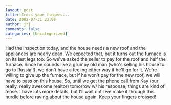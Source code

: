 ```yaml
---
layout: post
title: Cross your fingers...
date: 2002-07-31 23:09
author: jrj
comments: false
categories: [Uncategorized]
---
```

Had the inspection today, and the house needs a new roof and the appliances are nearly dead. We expected that, but it turns out the furnace is on its last legs too. So we've asked the seller to pay for the roof and half the furnace. Since he sounds like a grumpy old man (who's selling his house to go to Russia!!), we don't have a feeling either way if he'll go for it. We're willing to give up the furnace, but if he won't pay for the new roof, we will have to pass on this house. So, until we get the phone call from Kay (our really, really awesome realtor) tomorrow w/ his response, things are kind of tense. I have lots more details, but I'll wait until we make it through this hurdle before raving about the house again. Keep your fingers crossed!
